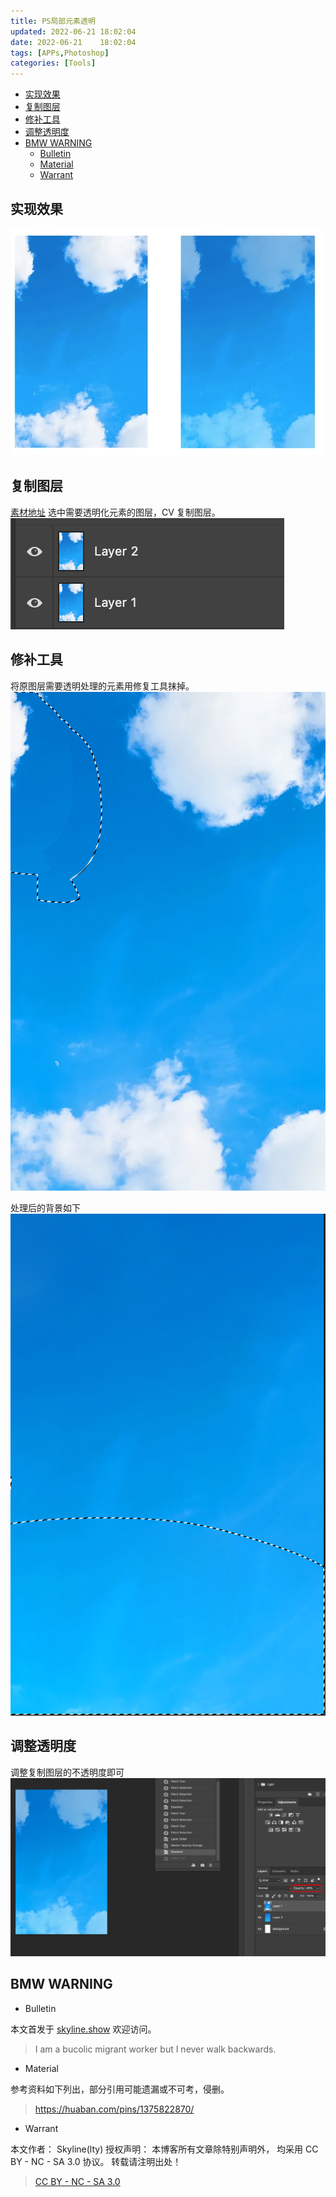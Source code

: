 ```yaml
---
title: PS局部元素透明
updated: 2022-06-21	18:02:04
date: 2022-06-21	18:02:04
tags: [APPs,Photoshop]
categories: [Tools]
---
```

            
            

<!-- @import "[TOC]" {cmd="toc" depthFrom=1 depthTo=6 orderedList=false} -->

<!-- code_chunk_output -->

  - [实现效果](#实现效果)
  - [复制图层](#复制图层)
  - [修补工具](#修补工具)
  - [调整透明度](#调整透明度)
  - [BMW WARNING](#bmw-warning)
    - [Bulletin](#bulletin)
    - [Material](#material)
    - [Warrant](#warrant)

<!-- /code_chunk_output -->

## 实现效果

![PS局部元素透明20220303173301](https://raw.githubusercontent.com/skylinety/blog-pics/master/imgs/PS%E5%B1%80%E9%83%A8%E5%85%83%E7%B4%A0%E9%80%8F%E6%98%8E20220303173301.png)

## 复制图层

[素材地址](https://github.com/skylinety/Blog/blob/main/Demos/Tools/APPs/Photoshop/sky.jpeg)
选中需要透明化元素的图层，CV 复制图层。
![PS局部元素透明20220303171829](https://raw.githubusercontent.com/skylinety/blog-pics/master/imgs/PS%E5%B1%80%E9%83%A8%E5%85%83%E7%B4%A0%E9%80%8F%E6%98%8E20220303171829.png)

## 修补工具
<!--more-->

将原图层需要透明处理的元素用修复工具抹掉。
![PS局部元素透明20220303172110](https://raw.githubusercontent.com/skylinety/blog-pics/master/imgs/PS%E5%B1%80%E9%83%A8%E5%85%83%E7%B4%A0%E9%80%8F%E6%98%8E20220303172110.png)

处理后的背景如下
![PS局部元素透明20220303172247](https://raw.githubusercontent.com/skylinety/blog-pics/master/imgs/PS%E5%B1%80%E9%83%A8%E5%85%83%E7%B4%A0%E9%80%8F%E6%98%8E20220303172247.png)

## 调整透明度

调整复制图层的不透明度即可
![PS局部元素透明20220303172442](https://raw.githubusercontent.com/skylinety/blog-pics/master/imgs/PS%E5%B1%80%E9%83%A8%E5%85%83%E7%B4%A0%E9%80%8F%E6%98%8E20220303172442.png)

## BMW WARNING

- Bulletin

本文首发于 [skyline.show](http://www.skyline.show)  欢迎访问。

> I am a bucolic migrant worker but I never walk backwards.

- Material

参考资料如下列出，部分引用可能遗漏或不可考，侵删。

> https://huaban.com/pins/1375822870/

- Warrant

本文作者： Skyline(lty)
授权声明： 本博客所有文章除特别声明外， 均采用 CC BY - NC - SA 3.0 协议。 转载请注明出处！

> [CC BY - NC - SA 3.0](https://creativecommons.org/licenses/by-nc-sa/3.0/deed.zh)
